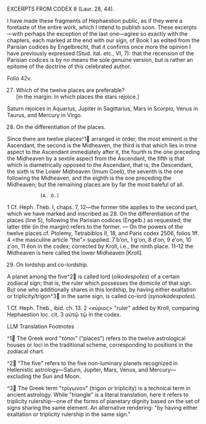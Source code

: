 EXCERPTS FROM CODEX 8 (Laur. 28, 44).

I have made these fragments of Hephaestion public, as if they were a foretaste of the entire work, which I intend to publish soon. These excerpts—with perhaps the exception of the last one—agree so exactly with the chapters, each marked at the end with our sign, of Book I as edited from the Parisian codices by Engelbrecht, that it confirms once more the opinion I have previously expressed (Stud. ital. etc., VI, 7): that the recension of the Parisian codices is by no means the sole genuine version, but is rather an epitome of the doctrine of this celebrated author.

Folio 42v.

27. Which of the twelve places are preferable?  
[in the margin: In which places the stars rejoice.]

Saturn rejoices in Aquarius, Jupiter in Sagittarius, Mars in Scorpio, Venus in Taurus, and Mercury in Virgo.

28. On the differentiation of the places.

Since there are twelve places^1🤖 arranged in order, the most eminent is the Ascendant, the second is the Midheaven, the third is that which lies in trine aspect to the Ascendant immediately after it, the fourth is the one preceding the Midheaven by a sextile aspect from the Ascendant, the fifth is that which is diametrically opposed to the Ascendant, that is, the Descendant, the sixth is the Lower Midheaven (Imum Coeli), the seventh is the one following the Midheaven, and the eighth is the one preceding the Midheaven; but the remaining places are by far the most baleful of all.

                [A. O.]

1 Cf. Heph. Theb. I, chaps. 7, 12—the former title applies to the second part, which we have marked and inscribed as 28. On the differentiation of the places (line 5), following the Parisian codices (Engelb.) as requested; the latter title (in the margin) refers to the former. — On the powers of the twelve places cf. Ptolemy, Tetrabiblos II, 18, and Paris codex 2506, folios 1ff. 4 <the masculine article “the”> supplied. 7 bʹon, 1 gʹon, 8 dʹon, 9 eʹon, 10 zʹon, 11 ēon in the codex; corrected by Kroll, i.e., the ninth place. 11–12 the Midheaven is here called the lower Midheaven [Kroll].

29. On lordship and co-lordship.

A planet among the five^2🤖 is called lord (*oikodespotes*) of a certain zodiacal sign; that is, the ruler which possesses the domicile of that sign. But one who additionally shares in this lordship, by having either exaltation or triplicity/trigon^3🤖 in the same sign, is called co-lord (*synoikodespotes*).

1 Cf. Heph. Theb., ibid. ch. 13. 2 <κύριος> "ruler" added by Kroll, comparing Hephaestion loc. cit. 3  αὐτῷ τῷ in the codex.


LLM Translation Footnotes

^1🤖 The Greek word "τόποι" (“places”) refers to the twelve astrological houses or loci in the traditional scheme, corresponding to positions in the zodiacal chart.

^2🤖 "The five" refers to the five non-luminary planets recognized in Hellenistic astrology—Saturn, Jupiter, Mars, Venus, and Mercury—excluding the Sun and Moon.

^3🤖 The Greek term "τρίγωνον" (trigon or triplicity) is a technical term in ancient astrology. While "triangle" is a literal translation, here it refers to triplicity rulership—one of the forms of planetary dignity based on the set of signs sharing the same element. An alternative rendering: "by having either exaltation or triplicity rulership in the same sign."